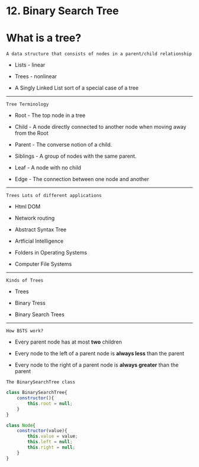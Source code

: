 # 12. Binary Search Tree

# What is a tree?

`A data structure that consists of nodes in a parent/child relationship`

- Lists - linear

- Trees - nonlinear

- A Singly Linked List sort of a special case of a tree

---

`Tree Terminology`

- Root - The top node in a tree

- Child - A node directly connected to another node when moving away from the Root

- Parent - The converse notion of a child.

- Siblings - A group of nodes with the same parent.

- Leaf - A node with no child

- Edge - The connection between one node and another

---
`Trees Lots of different applications`

- Html DOM

- Network routing 

- Abstract Syntax Tree

- Artficial Intelligence

- Folders in Operating Systems

- Computer File Systems

---

`Kinds of Trees`

- Trees

- Binary Tress

- Binary Search Trees

---
`How BSTS work?`

- Every parent node has at most **two** children

- Every node to the left of a parent node is **always less** than the parent

- Every node to the right of a parent node is **always greater** than the parent

`The BinarySearchTree class`

```js
class BinarySearchTree{
    constructor(){
        this.root = null;
    }
}

class Node{
    constructor(value){
        this.value = value;
        this.left = null;
        this.right = null;
    }
}
```